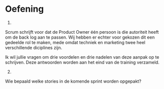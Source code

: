 # Oefening

1.
Scrum schrijft voor dat de Product Owner één persoon is die autoriteit heeft om
de back log aan te passen. Wij hebben er echter voor gekozen dit een gedeelde rol te maken,
mede omdat techniek en marketing twee heel verschillende diciplines zijn.

Ik wil jullie vragen om drie voordelen en drie nadelen van deze aanpak op te schrijven.
Deze antwoorden worden aan het eind van de training verzameld.

2.
Wie bepaald welke stories in de komende sprint worden opgepakt?

